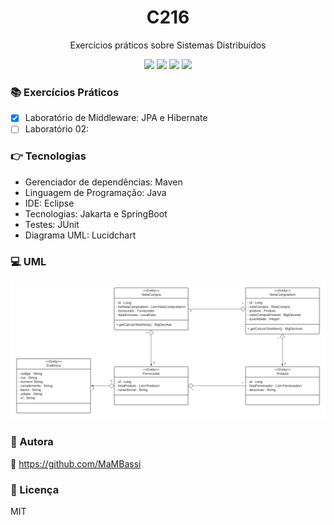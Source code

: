 <h1 align="center"> C216 </h1>
<p align="center"> Exercícios práticos sobre Sistemas Distribuídos</p>

<p align="center">
<img src="https://img.shields.io/static/v1?label=License&message=MIT&color=00bfff&style=plastic"/>

<img src="https://img.shields.io/static/v1?label=LP&message=Java&color=daa520&style=plastic"/>

<img src="https://img.shields.io/static/v1?label=GD&message=Maven&color=9acd32&style=plastic"/>

<img src="https://img.shields.io/static/v1?label=IDE&message=Eclipse&color=5f9ea0&style=plastic"/>
</p>

### :books: Exercícios Práticos

- [x] Laboratório de Middleware: JPA e Hibernate
- [ ] Laboratório 02: 

### :point_right: Tecnologias

- Gerenciador de dependências: Maven
- Linguagem de Programação: Java
- IDE: Eclipse
- Tecnologias: Jakarta e SpringBoot
- Testes: JUnit
- Diagrama UML: Lucidchart

### :computer: UML
<img src="UML - JPA.png">


### :woman: Autora
:link: https://github.com/MaMBassi

### :small_blue_diamond: Licença
MIT
